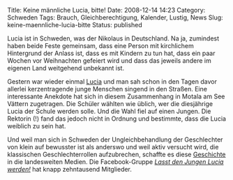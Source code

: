 Title: Keine männliche Lucia, bitte!
Date: 2008-12-14 14:23
Category: Schweden
Tags: Brauch, Gleichberechtigung, Kalender, Lustig, News
Slug: keine-maennliche-lucia-bitte
Status: published

Lucia ist in Schweden, was der Nikolaus in Deutschland. Na ja, zumindest
haben beide Feste gemeinsam, dass eine Person mit kirchlichem
Hintergrund der Anlass ist, dass es mit Kindern zu tun hat, dass ein
paar Wochen vor Weihnachten gefeiert wird und dass das jeweils andere im
eigenen Land weitgehend unbekannt ist.

Gestern war wieder einmal
[Lucia](http://www.fiket.de/2006/12/13/lucia-und-die-katzen/) und man
sah schon in den Tagen davor allerlei kerzentragende junge Menschen
singend in den Straßen. Eine interessante Anekdote hat sich in diesem
Zusammenhang in Motala am See Vättern zugetragen. Die Schüler wählten
wie üblich, wer die diesjährige Lucia der Schule werden solle. Und die
Wahl fiel auf einen Jungen. Die Rektorin (!) fand das jedoch nicht in
Ordnung und bestimmte, dass die Lucia weiblich zu sein hat.

Und weil man sich in Schweden der Ungleichbehandlung der Geschlechter
von klein auf bewusster ist als anderswo und weil aktiv versucht wird,
die klassischen Geschlechterrollen aufzubrechen, schaffte es diese
[Geschichte](http://www.aftonbladet.se/nyheter/article3890408.ab) in die
landesweiten Medien. Die Facebook-Gruppe [*Lasst den Jungen Lucia
werden!*](http://www.facebook.com/home.php#/group.php?gid=37375084259)
hat knapp zehntausend Mitglieder.

